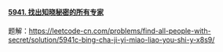 #### [5941. 找出知晓秘密的所有专家](https://leetcode-cn.com/problems/find-all-people-with-secret/)

题解：https://leetcode-cn.com/problems/find-all-people-with-secret/solution/5941c-bing-cha-ji-yi-miao-liao-you-shi-y-x8s9/